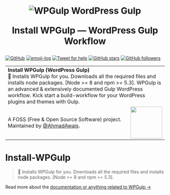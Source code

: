 <h1 align="center">
  <img src="https://on.ahmda.ws/cf1298feadee/c" alt="WPGulp WordPress Gulp" />

  Install WPGulp — WordPress Gulp Workflow
</h1>

[![GitHub](https://img.shields.io/wordpress/v/akismet.svg?maxAge=2592000&style=flat-square&label=WordPress)](https://github.com/ahmadawais/WPGulp/)
[![emoji-log](https://cdn.rawgit.com/ahmadawais/stuff/ca97874/emoji-log/flat.svg)](https://github.com/ahmadawais/Emoji-Log/) [![Tweet for help](https://img.shields.io/twitter/follow/mrahmadawais.svg?style=social&label=Tweet%20@MrAhmadAwais)](https://twitter.com/mrahmadawais/) [![GitHub stars](https://img.shields.io/github/stars/ahmadawais/WPGulp.svg?style=social&label=Stars)](https://github.com/ahmadawais/WPGulp/stargazers) [![GitHub followers](https://img.shields.io/github/followers/ahmadawais.svg?style=social&label=Follow)](https://github.com/ahmadawais?tab=followers)

<table width='100%'>
    <tr>
        <td align='left' width='100%' colspan='2'>
            <strong>Install WPGulp (WordPress Gulp)</strong><br />
           🚀 Installs WPGulp for you. Downloads all the required files and installs node packages. [Node >= 8 and npm >= 5.3]. WPGulp is an advanced & extensively documented Gulp WordPress workflow. Kick start a build-workflow for your WordPress plugins and themes with Gulp.
        </td>
    </tr>
    <tr>
        <td>
            A FOSS (Free & Open Source Software) project. Maintained by <a href='https://github.com/ahmadawais'>@AhmadAwais</a>.
        </td>
        <td align='center'>
            <a href='https://twitter.com/MrAhmadAwais/'>
                <img src='https://img.shields.io/badge/AHMAD-AWAIS-gray.svg?colorB=5734F5&style=flat' width='100' />
            </a>
        </td>
    </tr>
</table>

# Install-WPGulp

 > 🚀  Installs WPGulp for you. Downloads all the required files and installs node packages. [Node >= 8 and npm >= 5.3].

Read more about the [documentation or anything related to WPGulp →](https://github.com/ahmadawais/WPGulp)
